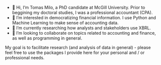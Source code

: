 - 👋 Hi, I’m Tomas Milo, a PhD candidate at McGill University. Prior to beggining my doctoral studies, I was a professional accountant (CPA).
- 👀 I’m interested in democratizing financial information. I use Python and Machine Learning to make sense of accounting data.
- 🌱 I’m currently researching how analysts and stakeholders use XBRL. 
- 💞️ I’m looking to collaborate on topics related to accounting and finance, as well as programming in general.

My goal is to facilitate research (and analysis of data in general) - please feel free to use the packages I provide here for your personal and / or professional needs.

<!---
TomasMiloCA/TomasMiloCA is a ✨ special ✨ repository because its `README.md` (this file) appears on your GitHub profile.
You can click the Preview link to take a look at your changes.
--->
